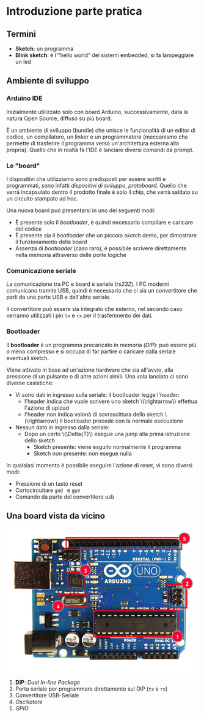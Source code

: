 # Introduzione parte pratica

## Termini

- **Sketch**: un programma
- **Blink sketch**: è l'"hello world" dei sistemi embedded, si fa lampeggiare un led

## Ambiente di sviluppo

### Arduino IDE

Inizialmente utilizzato solo con board Arduino, successivamente, data la natura Open Source, diffuso su più board.

È un ambiente di sviluppo (bundle) che unisce le funzionalità di un editor di codice, un compilatore, un linker e un programmatore (meccanismo che permette di trasferire il programma verso un'architettura esterna alla propria).
Quello che in realtà fa l'IDE è lanciare diversi comandi da prompt.

### Le "board"

I dispositivi che utilizziamo sono predisposti per essere scritti e programmati, sono infatti _dispositivi di sviluppo_, _protoboard_.
Quello che verrà incapsulato dentro il prodotto finale è solo il chip, che verrà saldato su un circuito stampato ad hoc.

Una nuova board può presentarsi in uno dei seguenti modi:

- È presente solo il _bootloader_, è quindi necessario compilare e caricare del codice
- È presente sia il _bootloader_ che un piccolo _sketch_ demo, per dimostrare il funzionamento della board
- Assenza di _bootloader_ (caso raro), è possibile scrivere direttamente nella memoria attraverso delle porte logiche

### Comunicazione seriale

La comunicazione tra PC e board è seriale (_rs232_).
I PC moderni comunicano tramite USB, quindi è necessario che ci sia un convertitore che parli da una parte USB e dall'altra seriale.

Il convertitore può essere sia integrato che esterno, nel secondo caso verranno utilizzati i pin `tx` e `rx` per il trasferimento dei dati.

### Bootloader

Il **bootloader** è un programma precaricato in memoria (_DIP_): può essere più o meno complesso e si occupa di far partire o caricare dalla seriale eventuali sketch.

Viene attivato in base ad un'azione hardware che sia all'avvio, alla pressione di un pulsante o di altre azioni simili. Una vola lanciato ci sono diverse casistiche:

- Vi sono dati in ingresso sulla seriale: il bootloader legge l'_header_:
  - l'header indica che vuole scrivere uno sketch \\(\rightarrow\\) effettua l'azione di upload
  - l'header non indica volonà di sovrascittura dello sketch \\(\rightarrow\\) il bootloader procede con la normale esecuzione
- Nessun dato in ingresso dalla seriale:
  - Dopo un certo \\(\Delta{T}\\) esegue una jump alla prima istruzione dello sketch
    - Sketch presente: viene esguito normalmente il programma
    - Sketch non presente: non esegue nulla

In qualsiasi momento è possibile eseguire l'azione di reset, vi sono diversi modi:

- Pressione di un tasto reset
- Cortocircuitare `gnd ` e `gp0`
- Comando da parte del convertitore usb

## Una board vista da vicino

![](../image/arduino_closeup.png)

1. **DIP**: _Dual In-line Package_
2. Porta seriale per programmare direttamente sul DIP (`tx` e `rx`)
3. Convertitore USB-Seriale
4. _Oscillatore_
5. _GPIO_
